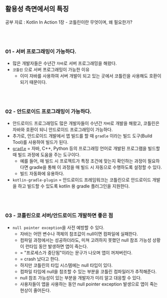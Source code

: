 ## 활용성 측면에서의 특징

공부 자료 : Kotlin In Action 1장 - 코틀린이란 무엇이며, 왜 필요한가?

<br></br>

### 01 - 서버 프로그래밍이 가능하다.

- 많은 개발자들은 수년간 `자바`로 서버 프로그래밍을 해왔다.
- `코틀린` 으로 서버 프로그래밍이 가능한 이유
  - 이미 자바를 사용하여 서버 개발이 되고 있는 곳에서 코틀린을 사용해도 호환이 되기 때문이다.

<br></br>

### 02 - 안드로이드 프로그래밍이 가능하다.
- 안드로이드 프로그래밍도 많은 개발자들이 수년간 `자바`로 개발을 해왔고, 코틀린은 자바와 호환이 되니 안드로이드 프로그래밍이 가능하다.
- 추가로, 안드로이드 개발에서 앱 빌드를 할 때 `gradle` 이라는 빌드 도구(Build Tool)를 사용하여 빌드가 된다.
- [`gradle`](https://gradle.org/) = 자바, C++, Python 등의 프로그래밍 언어로 개발된 프로그램을 빌드할 때 빌드 과정에 도움을 주는 도구이다.
  - 예를 들어, 매 빌드 시 프로젝트가 특정 조건에 맞는지 확인하는 과정이 필요하다면 gradle을 통해 이 과정을 매 빌드 시 자동으로 수행하도록 설정할 수 있다.
  - 빌드 자동화에 유용하다.
- `kotlin-gradle-plugin` = 안드로이드 프레임워크는 코틀린으로 안드로이드 개발을 하고 빌드할 수 있도록 kotlin 용 gradle 플러그인을 지원한다.

<br></br>

### 03 - 코틀린으로 서버/안드로이드 개발하면 좋은 점
- `null pointer exception`을 사전 예방할 수 있다.
  - 자바는 어떤 변수나 객체의 참조값이 null이면 컴파일에 실패한다.
  - 컴파일 과정에서는 성공하더라도, 미쳐 고려하지 못했던 null 참조 가능성 상황이 런타임 동안 발생하면 앱이 죽는다.
  - = "프로세스가 중단됨"이라는 문구가 나오며 앱이 꺼져버린다.
  - = crash 났다고 한다.
  - 하지만 코틀린의 타입 시스템에는 null 타입이 있다.
  - 컴파일 타임에 null을 참조할 수 있는 부분을 코틀린 컴파일러가 추적해준다.
  - null 참조 가능성이 있는 부분을 개발자가 미리 알고 대응할 수 있다.
  - 사용자들이 앱을 사용하는 동안 null pointer exception 발생으로 앱이 죽는 현상이 줄어든다.
  
<br></br>

